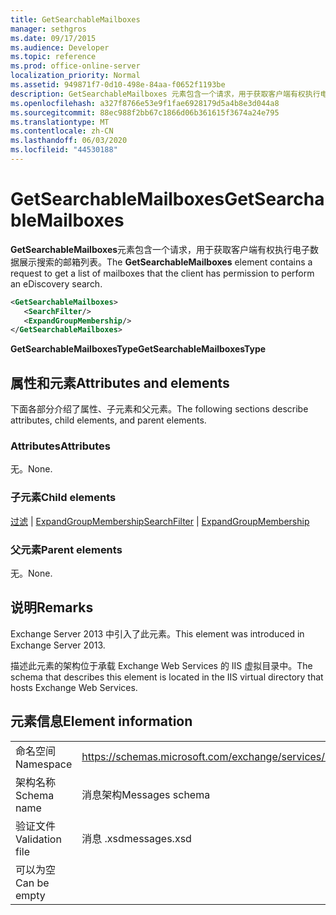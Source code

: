 ```yaml
---
title: GetSearchableMailboxes
manager: sethgros
ms.date: 09/17/2015
ms.audience: Developer
ms.topic: reference
ms.prod: office-online-server
localization_priority: Normal
ms.assetid: 949871f7-0d10-498e-84aa-f0652f1193be
description: GetSearchableMailboxes 元素包含一个请求，用于获取客户端有权执行电子数据展示搜索的邮箱列表。
ms.openlocfilehash: a327f8766e53e9f1fae6928179d5a4b8e3d044a8
ms.sourcegitcommit: 88ec988f2bb67c1866d06b361615f3674a24e795
ms.translationtype: MT
ms.contentlocale: zh-CN
ms.lasthandoff: 06/03/2020
ms.locfileid: "44530188"
---
```

# <a name="getsearchablemailboxes"></a><span data-ttu-id="5541d-103">GetSearchableMailboxes</span><span class="sxs-lookup"><span data-stu-id="5541d-103">GetSearchableMailboxes</span></span>

<span data-ttu-id="5541d-104">**GetSearchableMailboxes**元素包含一个请求，用于获取客户端有权执行电子数据展示搜索的邮箱列表。</span><span class="sxs-lookup"><span data-stu-id="5541d-104">The **GetSearchableMailboxes** element contains a request to get a list of mailboxes that the client has permission to perform an eDiscovery search.</span></span> 
  
```XML
<GetSearchableMailboxes>
   <SearchFilter/>
   <ExpandGroupMembership/>
</GetSearchableMailboxes>
```

 <span data-ttu-id="5541d-105">**GetSearchableMailboxesType**</span><span class="sxs-lookup"><span data-stu-id="5541d-105">**GetSearchableMailboxesType**</span></span>
## <a name="attributes-and-elements"></a><span data-ttu-id="5541d-106">属性和元素</span><span class="sxs-lookup"><span data-stu-id="5541d-106">Attributes and elements</span></span>

<span data-ttu-id="5541d-107">下面各部分介绍了属性、子元素和父元素。</span><span class="sxs-lookup"><span data-stu-id="5541d-107">The following sections describe attributes, child elements, and parent elements.</span></span>
  
### <a name="attributes"></a><span data-ttu-id="5541d-108">Attributes</span><span class="sxs-lookup"><span data-stu-id="5541d-108">Attributes</span></span>

<span data-ttu-id="5541d-109">无。</span><span class="sxs-lookup"><span data-stu-id="5541d-109">None.</span></span>
  
### <a name="child-elements"></a><span data-ttu-id="5541d-110">子元素</span><span class="sxs-lookup"><span data-stu-id="5541d-110">Child elements</span></span>

<span data-ttu-id="5541d-111">[过滤](searchfilter.md)  | [ExpandGroupMembership](expandgroupmembership.md)</span><span class="sxs-lookup"><span data-stu-id="5541d-111">[SearchFilter](searchfilter.md) | [ExpandGroupMembership](expandgroupmembership.md)</span></span>
  
### <a name="parent-elements"></a><span data-ttu-id="5541d-112">父元素</span><span class="sxs-lookup"><span data-stu-id="5541d-112">Parent elements</span></span>

<span data-ttu-id="5541d-113">无。</span><span class="sxs-lookup"><span data-stu-id="5541d-113">None.</span></span>
  
## <a name="remarks"></a><span data-ttu-id="5541d-114">说明</span><span class="sxs-lookup"><span data-stu-id="5541d-114">Remarks</span></span>

<span data-ttu-id="5541d-115">Exchange Server 2013 中引入了此元素。</span><span class="sxs-lookup"><span data-stu-id="5541d-115">This element was introduced in Exchange Server 2013.</span></span>
  
<span data-ttu-id="5541d-116">描述此元素的架构位于承载 Exchange Web Services 的 IIS 虚拟目录中。</span><span class="sxs-lookup"><span data-stu-id="5541d-116">The schema that describes this element is located in the IIS virtual directory that hosts Exchange Web Services.</span></span>
  
## <a name="element-information"></a><span data-ttu-id="5541d-117">元素信息</span><span class="sxs-lookup"><span data-stu-id="5541d-117">Element information</span></span>

|||
|:-----|:-----|
|<span data-ttu-id="5541d-118">命名空间</span><span class="sxs-lookup"><span data-stu-id="5541d-118">Namespace</span></span>  <br/> |https://schemas.microsoft.com/exchange/services/2006/messages  <br/> |
|<span data-ttu-id="5541d-119">架构名称</span><span class="sxs-lookup"><span data-stu-id="5541d-119">Schema name</span></span>  <br/> |<span data-ttu-id="5541d-120">消息架构</span><span class="sxs-lookup"><span data-stu-id="5541d-120">Messages schema</span></span>  <br/> |
|<span data-ttu-id="5541d-121">验证文件</span><span class="sxs-lookup"><span data-stu-id="5541d-121">Validation file</span></span>  <br/> |<span data-ttu-id="5541d-122">消息 .xsd</span><span class="sxs-lookup"><span data-stu-id="5541d-122">messages.xsd</span></span>  <br/> |
|<span data-ttu-id="5541d-123">可以为空</span><span class="sxs-lookup"><span data-stu-id="5541d-123">Can be empty</span></span>  <br/> ||
   


